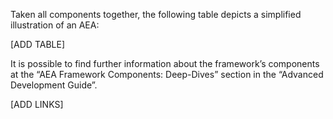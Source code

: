 Taken all components together, the following table depicts a simplified illustration of an AEA:

[ADD TABLE]

It is possible to find further information about the framework’s components at the “AEA Framework Components: Deep-Dives” section in the “Advanced Development Guide”.

[ADD LINKS]
